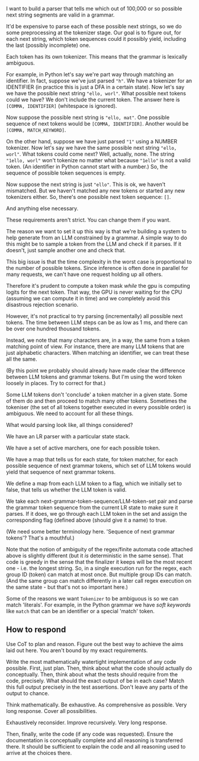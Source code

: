 I want to build a parser that tells me which out of 100,000 or so possible next string segments are valid in a grammar.

It'd be expensive to parse each of these possible next strings, so we do some preprocessing at the tokenizer stage. Our goal is to figure out, for each next string, which token sequences could it possibly yield, including the last (possibly incomplete) one.

Each token has its own tokenizer. This means that the grammar is lexically ambiguous.

For example, in Python let's say we're part way through matching an identifier. In fact, suppose we've just parsed `"h"`. We have a tokenizer for an IDENTIFIER (in practice this is just a DFA in a certain state). Now let's say we have the possible next string `"ello, worl"`. What possible next tokens could we have? We don't include the current token. The answer here is `[COMMA, IDENTIFIER]` (whitespace is ignored).

Now suppose the possible next string is `"ello, mat"`. One possible sequence of next tokens would be `[COMMA, IDENTIFIER]`. Another would be `[COMMA, MATCH_KEYWORD]`.

On the other hand, suppose we have just parsed `"1"` using a NUMBER tokenizer. Now let's say we have the same possible next string `"ello, worl"`. What tokens could come next? Well, actually, none. The string `"1ello, worl"` won't tokenize no matter what because `"1ello"` is not a valid token. (An identifier in Python cannot start with a number.) So, the sequence of possible token sequences is empty.

Now suppose the next string is just `"ello"`. This is ok, we haven't mismatched. But we haven't matched any new tokens or started any new tokenizers either. So, there's one possible next token sequence: `[]`.

And anything else necessary.

These requirements aren't strict. You can change them if you want.

The reason we want to set it up this way is that we're building a system to help generate from an LLM constrained by a grammar. A simple way to do this might be to sample a token from the LLM and check if it parses. If it doesn't, just sample another one and check that.

This big issue is that the time complexity in the worst case is proportional to the number of possible tokens. Since inference is often done in parallel for many requests, we can't have one request holding up all others.

Therefore it's prudent to compute a token mask *while* the gpu is computing logits for the next token. That way, the GPU is never waiting for the CPU (assuming we can compute it in time) and we completely avoid this disastrous rejection scenario.

However, it's not practical to try parsing (incrementally) all possible next tokens. The time between LLM steps can be as low as 1 ms, and there can be over one hundred thousand tokens.

Instead, we note that many characters are, in a way, the same from a token matching point of view. For instance, there are many LLM tokens that are just alphabetic characters. When matching an identifier, we can treat these all the same.

(By this point we probably should already have made clear the difference between LLM tokens and grammar tokens. But I'm using the word token loosely in places. Try to correct for that.)

Some LLM tokens don't 'conclude' a token matcher in a given state. Some of them do and then proceed to match many other tokens. Sometimes the tokeniser (the set of all tokens together executed in every possible order) is ambiguous. We need to account for all these things.

What would parsing look like, all things considered?

We have an LR parser with a particular state stack.

We have a set of active marchers, one for each possible token.

We have a map that tells us for each state, for token matcher, for each possible sequence of next grammar tokens, which set of LLM tokens would yield that sequence of next grammar tokens.

We define a map from each LLM token to a flag, which we initially set to false, that tells us whether the LLM token is valid.

We take each next-grammar-token-sequence/LLM-token-set pair and parse the grammar token sequence from the current LR state to make sure it parses. If it does, we go through each LLM token in the set and assign the corresponding flag (defined above (should give it a name) to true.

(We need some better terminology here. 'Sequence of next grammar tokens'? That's a mouthful.)

Note that the notion of ambiguity of the regex/finite automata code attached above is slightly different (but it *is* deterministic in the same sense). That code is greedy in the sense that the finalizer it keeps will be the most recent one - i.e. the longest string. So, in a single execution run for the regex, each group ID (token) can match at most once. But multiple group IDs can match. (And the same group can match differently in a later call regex execution on the same state - but that's not so important here.)

Some of the reasons we want `Tokenizer` to be ambiguous is so we can match 'literals'. For example, in the Python grammar we have *soft keywords* like `match` that can be an identifier or a special 'match' token.

## How to respond

Use CoT to plan and reason. Figure out the best way to achieve the aims laid out here. You aren't bound by my exact requirements.

Write the most mathematically watertight implementation of any code possible. First, just plan. Then, think about what the code should actually do conceptually. Then, think about what the tests should require from the code, precisely. What should the exact output of be in each case? Match this full output precisely in the test assertions. Don't leave any parts of the output to chance.

Think mathematically. Be exhaustive. As comprehensive as possible. Very long response. Cover all possibilities.

Exhaustively reconsider. Improve recursively. Very long response.

Then, finally, write the code (if any code was requested). Ensure the documentation is conceptually complete and all reasoning is transferred there. It should be sufficient to explain the code and all reasoning used to arrive at the choices there.
